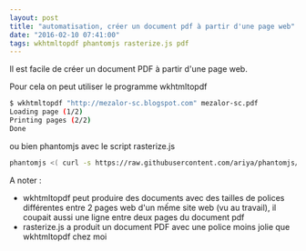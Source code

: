 ```yaml
---
layout: post
title: "automatisation, créer un document pdf à partir d'une page web"
date: "2016-02-10 07:41:00"
tags: wkhtmltopdf phantomjs rasterize.js pdf
---
```

Il est facile de créer un document PDF à partir d'une page web.

Pour cela on peut utiliser le programme wkhtmltopdf


```bash 
$ wkhtmltopdf "http://mezalor-sc.blogspot.com" mezalor-sc.pdf
Loading page (1/2)
Printing pages (2/2)                                               
Done
```

ou bien phantomjs avec le script rasterize.js


```bash
phantomjs <( curl -s https://raw.githubusercontent.com/ariya/phantomjs/master/examples/rasterize.js ) http://mezalor-sc.blogspot.com mezalor-sc.pdf
```

A noter :

- wkhtmltopdf peut produire des documents avec des tailles de polices différentes entre 2 pages web d'un mếme site web (vu au travail), il coupait aussi une ligne entre deux pages du document pdf
- rasterize.js a produit un document PDF avec une police moins jolie que wkhtmltopdf chez moi 


